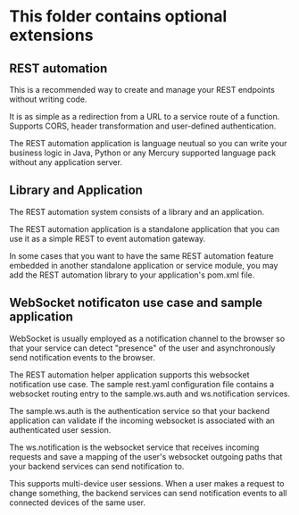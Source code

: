 # This folder contains optional extensions

## REST automation

This is a recommended way to create and manage your REST endpoints without writing code.

It is as simple as a redirection from a URL to a service route of a function. Supports CORS, header transformation and user-defined authentication.

The REST automation application is language neutual so you can write your business logic in Java, Python or any Mercury supported language pack without any application server.

## Library and Application

The REST automation system consists of a library and an application.

The REST automation application is a standalone application that you can use it as a simple REST to event automation gateway.

In some cases that you want to have the same REST automation feature embedded in another standalone application or service module,
you may add the REST automation library to your application's pom.xml file.

## WebSocket notificaton use case and sample application

WebSocket is usually employed as a notification channel to the browser so that your service can detect "presence" of the user and asynchronously send notification events to the browser.

The REST automation helper application supports this websocket notification use case. The sample rest.yaml configuration file contains a websocket routing entry
to the sample.ws.auth and ws.notification services.

The sample.ws.auth is the authentication service so that your backend application can validate if the incoming websocket is associated with an authenticated user session.

The ws.notification is the websocket service that receives incoming requests and save a mapping of the user's websocket outgoing paths that your backend services can send notification to.

This supports multi-device user sessions. When a user makes a request to change something, the backend services can send notification events to all connected devices of the same user.
